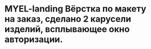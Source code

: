 # MYEL-landing Вёрстка по макету на заказ, сделано 2 карусели изделий, всплывающее окно авторизации.

